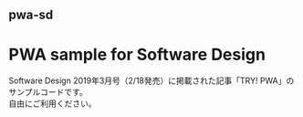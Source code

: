 ## pwa-sd
# PWA sample for Software Design  
Software Design 2019年3月号（2/18発売）に掲載された記事「TRY! PWA」のサンプルコードです。  
自由にご利用ください。  
